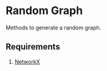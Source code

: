 Random Graph 
============

Methods to generate a random graph.

## Requirements
1. [NetworkX](http://networkx.github.io/)
